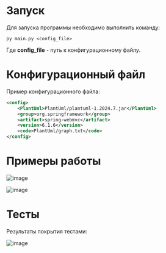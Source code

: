 # Запуск

Для запуска программы необходимо выполнить команду:

```commandline
py main.py <config_file>
```

Где **config_file** - путь к конфигурационному файлу.

# Конфигурационный файл

Пример конфигурационного файла:

```xml
<config>
    <PlantUml>PlantUml/plantuml-1.2024.7.jar</PlantUml>
    <group>org.springframework</group>
    <artifact>spring-webmvc</artifact>
    <version>6.1.6</version>
    <code>PlantUml/graph.txt</code>
</config>
```

# Примеры работы

![image](https://github.com/user-attachments/assets/f2faea32-1d58-4dd0-b259-9aeca9f2f72c)

![image](https://github.com/user-attachments/assets/ebeb1bb7-4919-416b-9a2b-2b4b5fc059a1)

# Тесты

Результаты покрытия тестами:

![image](https://github.com/user-attachments/assets/7ae88fce-ed04-4512-a6e3-c13ea7485c45)
